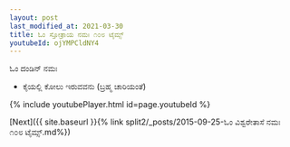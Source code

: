```yaml
---
layout: post
last_modified_at: 2021-03-30
title: ಓಂ ಸ್ತೋತ್ರಾಯ ನಮಃ ೧೦೮ ಟೈಮ್ಸ್
youtubeId: ojYMPCldNY4
---
```

 
 
 ಓಂ ದಂಡಿನ್ ನಮಃ  
 
 -  ಕೈಯಲ್ಲಿ ಕೋಲು ಇರುವವನು (ಬ್ರಹ್ಮ ಚಾರಿಯಂತೆ) 
 
  
 
  
 
 
 
 
 
 


{% include youtubePlayer.html id=page.youtubeId %}
 
[Next]({{ site.baseurl }}{% link  split2/_posts/2015-09-25-ಓಂ ವಿಶ್ವರೇತಾಸೆ ನಮಃ ೧೦೮ ಟೈಮ್ಸ್.md%})
 
